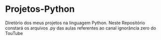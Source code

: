 # Projetos-Python
Diretório dos meus projetos na linguagem Python.
Neste Repositório constará os arquivos .py das aulas referentes ao canal ignorância zero do TouTube
